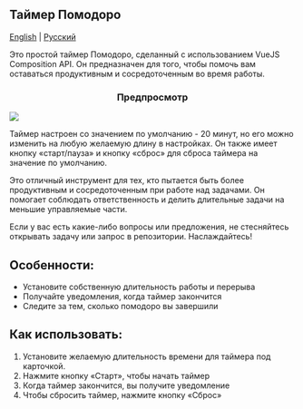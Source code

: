 ## Таймер Помодоро

[English](./README.md) | [Русский](./README.ru.md)

Это простой таймер Помодоро, сделанный с использованием VueJS Composition API. Он предназначен для того, чтобы помочь вам оставаться продуктивным и сосредоточенным во время работы. 

<h3 align="center">Предпросмотр</h3>

![](./src/assets//demo.gif)

Таймер настроен со значением по умолчанию - 20 минут, но его можно изменить на любую желаемую длину в настройках. Он также имеет кнопку «старт/пауза» и кнопку «сброс» для сброса таймера на значение по умолчанию. 

Это отличный инструмент для тех, кто пытается быть более продуктивным и сосредоточенным при работе над задачами. Он помогает соблюдать ответственность и делить длительные задачи на меньшие управляемые части. 

Если у вас есть какие-либо вопросы или предложения, не стесняйтесь открывать задачу или запрос в репозитории. Наслаждайтесь!

## Особенности:
- Установите собственную длительность работы и перерыва
- Получайте уведомления, когда таймер закончится
- Следите за тем, сколько помодоро вы завершили

## Как использовать:
1. Установите желаемую длительность времени для таймера под карточкой.
2. Нажмите кнопку «Старт», чтобы начать таймер
3. Когда таймер закончится, вы получите уведомление
4. Чтобы сбросить таймер, нажмите кнопку «Сброс»